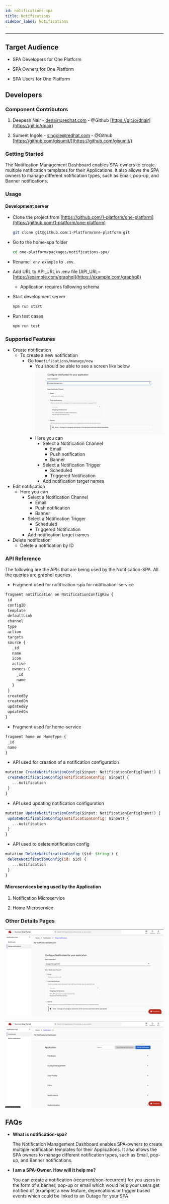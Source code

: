 ```yaml
---
id: notifications-spa
title: Notifications
sidebar_label: Notifications
---
```

* * *

## Target Audience

* SPA Developers for One Platform

* SPA Owners for One Platform

* SPA Users for One Platform

## Developers

### Component Contributors

1. Deepesh Nair - [denair@redhat.com](mailto:denair@redhat.com) - @Github  [https://git.io/dnair](https://git.io/dnair)

2. Sumeet Ingole - [singole@redhat.com](mailto:singole@redhat.com) - @Github [https://github.com/gisumit/](https://github.com/gisumit/)

### Getting Started

The Notification Management Dashboard enables SPA-owners to create multiple notification templates for their Applications. It also allows the SPA owners to manage different notification types, such as Email, pop-up, and Banner notifications.

### Usage

#### **Development server**

* Clone the project from [https://github.com/1-platform/one-platform](https://github.com/1-platform/one-platform)

  ```sh
  git clone git@github.com:1-Platform/one-platform.git
  ```

* Go to the home-spa folder

  ```sh
  cd one-platform/packages/notifications-spa/
  ```

* Rename `.env.example` to `.env`.

* Add URL to API_URL in .env file (API_URL=[https://example.com/graphql](https://example.com/graphql))

  * Application requires following schema

* Start development server

  ```sh
  npm run start
  ```

* Run test cases

  ```sh
  npm run test
  ```

### Supported Features

* Create notification
  * To create a new notification
    * Go to`notifications/manage/new`
      * You should be able to see a screen like below
          ![Notifications Configuration](notifications-configuration.png)
      * Here you can
        * Select a Notification Channel
          * Email
          * Push notification
          * Banner
        * Select a Notification Trigger
          * Scheduled
          * Triggered Notification
        * Add notification target names
* Edit notification
  * Here you can
    * Select a Notification Channel
      * Email
      * Push notification
      * Banner
    * Select a Notification Trigger
      * Scheduled
      * Triggered Notification
    * Add notification target names
* Delete notification
  * Delete a notification by ID

### API Reference

The following are the APIs that are being used by the Notification-SPA. All the queries are graphql queries

* Fragment used for notification-spa for notification-service

```js
fragment notification on NotificationConfigRaw {
 id
 configID
 template
 defaultLink
 channel
 type
 action
 targets
 source {
   _id
   name
   icon
   active
   owners {
     _id
     name
   }
 }
 createdBy
 createdOn
 updatedBy
 updatedOn
}
```

* Fragment used for home-service

```js
fragment home on HomeType {
 _id
 name
}
```

* API used for creation of a notification configuration

```js
mutation CreateNotificationConfig($input: NotificationConfigInput!) {
 createNotificationConfig(notificationConfig: $input) {
   ...notification
 }
}
```

* API used updating notification configuration

```js
mutation UpdateNotificationConfig($input: NotificationConfigInput!) {
 updateNotificationConfig(notificationConfig: $input) {
   ...notification
 }
}
```

* API used to delete notification config

```js
mutation DeleteNotificationConfig ($id: String!) {
 deleteNotificationConfig(id: $id) {
   ...notification
 }
}
```

#### Microservices being used by the Application

1. Notification Microservice

2. Home Microservice

### Other Details Pages

 ![Notifications Setup Page](notifications-setup-page.png)

 ![Notifications Dashboard](notifications-dashboard.png)

## FAQs

* **What is notification-spa?**

  The Notification Management Dashboard enables SPA-owners to create multiple notification templates for their Applications. It also allows the SPA owners to manage different notification types, such as Email, pop-up, and Banner notifications.

* **I am a SPA-Owner. How will it help me?**

  You can create a notification (recurrent/non-recurrent) for you users in the form of a banner, pop-up or email which would help your users get notified of (example)  a new feature, deprecations or trigger based events which could be linked to an Outage for your SPA
